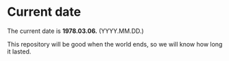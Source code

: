 # Current date

The current date is **1978.03.06.** (YYYY.MM.DD.)

This repository will be good when the world ends, so we will know how long it lasted.